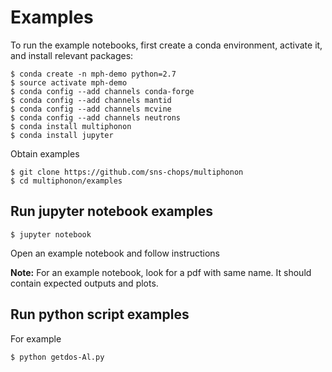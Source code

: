 # Examples

To run the example notebooks, first create a conda environment, activate it, and install relevant packages:

    $ conda create -n mph-demo python=2.7
    $ source activate mph-demo
    $ conda config --add channels conda-forge
    $ conda config --add channels mantid
    $ conda config --add channels mcvine
    $ conda config --add channels neutrons
    $ conda install multiphonon
    $ conda install jupyter


Obtain examples

    $ git clone https://github.com/sns-chops/multiphonon
    $ cd multiphonon/examples

## Run jupyter notebook examples

    $ jupyter notebook
    
Open an example notebook and follow instructions

**Note:** For an example notebook, look for a pdf with same name. It should contain expected outputs and plots.


## Run python script examples

For example

    $ python getdos-Al.py